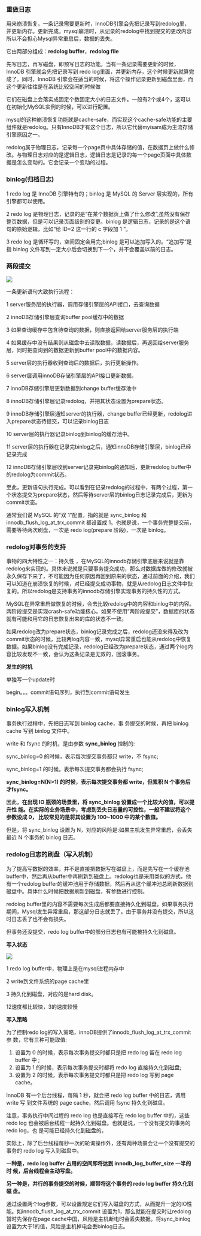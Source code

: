 ### 重做日志

用来崩溃恢复。一条记录需要更新时，InnoDB引擎会先把记录写到redolog里，并更新内存。更新完成。mysql崩溃时，从记录的redolog中找到提交的更改内容所以不会担心Mysql异常重启后，数据的丢失。

它由两部分组成：**redolog buffer**，**redolog file**

先写日志，再写磁盘，即预写日志的功能。当有一条记录需要更新的时候，InnoDB 引擎就会先把记录写到 redo log里面，并更新内存，这个时候更新就算完成了。同时，InnoDB 引擎会在适当的时候，将这个操作记录更新到磁盘里面，而这个更新往往是在系统比较空闲的时候做

它们在磁盘上会落实成固定个数固定大小的日志文件。一般有2个或4个，这可以在初始化MySQL实例的时候，可以进行配置。

mysql的这种崩溃恢复功能就是cache-safe，而实现这个cache-safe功能的主要组件就是redolog。只有InnoDB才有这个日志，所以它代替myisam成为主流存储引擎原因之一。

redolog属于物理日志，记录每一个page页中具体存储的值，在数据页上做什么修改。与物理日志对应的是逻辑日志，逻辑日志是记录的每一个page页面中具体数据是怎么变动的。它会记录一个变动的过程。

### binlog(归档日志)

1 redo log 是 InnoDB 引擎特有的；binlog 是 MySQL 的 Server 层实现的，所有引擎都可以使用。 

2 redo log 是物理日志，记录的是“在某个数据页上做了什么修改”,虽然没有保存整页数据，但是可以记录页面级别的变更。binlog 是逻辑日志，记录的是这个语句的原始逻辑，比如“给 ID=2 这一行的 c 字段加 1 ”。 

3 redo log 是循环写的，空间固定会用完;binlog 是可以追加写入的。“追加写”是指 binlog 文件写到一定大小后会切换到下一个，并不会覆盖以前的日志。

### 两段提交

![](https://img-blog.csdnimg.cn/20210113222656788.png?x-oss-process=image/watermark,type_ZmFuZ3poZW5naGVpdGk,shadow_10,text_aHR0cHM6Ly9ibG9nLmNzZG4ubmV0L2phdmFhbmRkb25ldA==,size_16,color_FFFFFF,t_70)

一条更新语句大致执行流程：

1 server服务层的执行器，调用存储引擎层的API接口，去查询数据

2 innoDB存储引擎层查询buffer pool缓存中的数据

3 如果查询缓存中包含待查询的数据，则直接返回给server服务层的执行端

4 如果缓存中没有结果则从磁盘中去读取数据，读数据后，再返回给server服务层，同时把查询到的数据更新到buffer pool中的数据内容。

5 server层的执行器收到查询后的数据后，执行更新操作。

6 server层调用innoDB存储引擎层的API接口更新数据。

7 innoDB存储引擎层更新数据到change buffer缓存池中

8 innoDB存储引擎层记录redolog，并把其状态设置为prepare状态。

9 innoDB存储引擎层通知server的执行器，change buffer已经更新，redolog进入prepare状态待提交，可以记录binlog日志

10 server层的执行器记录binlog到binlog的缓存池中。

11 server层的执行器在记录完binlog之后，通知innoDB存储引擎层，binlog已经记录完成

12 innoDB存储引擎层收到server记录完binlog的通知后，更新redolog buffer中的redolog为commit状态。

至此，更新语句执行完成。可以看到在记录redolog的过程中，有两个过程，第一个状态提交为prepare状态，然后等待server层的binlog日志记录完成后，更新为commit状态。

通常我们说 MySQL 的“双 1”配置，指的就是 sync_binlog 和 innodb_flush_log_at_trx_commit 都设置成 1。也就是说，一个事务完整提交前，需要等待两次刷盘，一次是 redo log(prepare 阶段)，一次是 binlog。

### redolog对事务的支持
事物的四大特性之一：持久性 ，在MySQL的innodb存储引擎底层来说就是靠redolog来实现的。具体来说就是只要事务提交成功，那么对数据库做的修改就被永久保存下来了，不可能因为任何原因再回到原来的状态，通过前面的介绍，我们可以知道在崩溃恢复的时候，对已经提交成功事物，就是从redolog日志文件中恢复的。所以redolog是支持事务的innodb存储引擎实现事务的持久性的方式。

MySQL在异常重启做恢复的时候，会去比较redolog中的内容和binlog中的内容。两阶段提交是实现crash-safe功能核心。如果不使用“两阶段提交”，数据库的状态就有可能和用它的日志恢复出来的库的状态不一致。

如果redolog改为prepare状态，binlog记录完成之后，redolog还没来得及改为commit状态的时候，比较两log内容一致，mysql异常重启也能从redolog中恢复数据。如果binlog没有完成记录，redolog已经改为prepare状态，通过两个log内容比较发现不一致，会认为这条记录是无效的，回滚事务。

**发生的时机**

单独写一个update时

begin。。。commit语句序列，执行到commit语句发生

### binlog写入机制

事务执行过程中，先把日志写到 binlog cache，事 务提交的时候，再把 binlog cache 写到 binlog 文件中。

write 和 fsync 的时机，是由参数 **sync_binlog** 控制的:

sync_binlog=0 的时候，表示每次提交事务都只 write，不 fsync;

sync_binlog=1 的时候，表示每次提交事务都会执行 fsync;

**sync_binlog=N(N>1) 的时候，表示每次提交事务都 write，但累积 N 个事务后才fsync。**

因此，**在出现 IO 瓶颈的场景里，将 sync_binlog 设置成一个比较大的值，可以提升性 能。在实际的业务场景中，考虑到丢失日志量的可控性，一般不建议将这个参数设成 0， 比较常见的是将其设置为 100~1000 中的某个数值。**

但是，将 sync_binlog 设置为 N，对应的风险是:如果主机发生异常重启，会丢失最近 N 个事务的 binlog 日志。

### redolog日志的刷盘（写入机制）

为了提高写数据的效率，并不是直接把数据写在磁盘上，而是先写在一个缓存池buffer中，然后再从buffer中再刷新到磁盘上。redolog也是采用类似的方式，他有一个redolog buffer的缓冲池用于存储数据，然后再从这个缓冲池总刷新数据到磁盘中。具体什么时候把数据刷新到磁盘，有参数进行控制。

redolog buffer里的内容不需要每次生成后都要直接持久化到磁盘。如果事务执行期间，Mysql发生异常重启，那这部分日志就丢了。由于事务并没有提交，所以这时日志丢了也不会有损失。

但事务还没提交，redo log buffer中的部分日志也有可能被持久化到磁盘。

**写入状态**

![](http://eternityz.gitee.io/image/image_hosting/mysql-image/23.redolog%E5%92%8Cbinlog%E7%9A%84%E5%86%99%E5%85%A5%E6%B5%81%E7%A8%8B/%E5%9B%BE2redolog%E5%AD%98%E5%82%A8%E7%8A%B6%E6%80%81.png)

1 redo log buffer中，物理上是在mysql进程内存中

2 write到文件系统的page cache里

3 持久化到磁盘，对应的是hard disk。

12速度都比较快，3的速度较慢

**写入策略**

为了控制redo log的写入策略，innoDB提供了innodb_flush_log_at_trx_commit 参 数，它有三种可能取值:

1. 设置为 0 的时候，表示每次事务提交时都只是把 redo log 留在 redo log buffer 中 ;
2. 设置为 1 的时候，表示每次事务提交时都将 redo log 直接持久化到磁盘;
3. 设置为 2 的时候，表示每次事务提交时都只是把 redo log 写到 page cache。

InnoDB 有一个后台线程，每隔 1 秒，就会把 redo log buffer 中的日志，调用 write 写 到文件系统的 page cache，然后调用 fsync 持久化到磁盘。

注意，事务执行中间过程的 redo log 也是直接写在 redo log buffer 中的，这些 redo log 也会被后台线程一起持久化到磁盘。也就是说，一个没有提交的事务的 redo log，也 是可能已经持久化到磁盘的。

实际上，除了后台线程每秒一次的轮询操作外，还有两种场景会让一个没有提交的事务的 redo log 写入到磁盘中。

**一种是，redo log buffer 占用的空间即将达到 innodb_log_buffer_size 一半的时 候，后台线程会主动写盘。**

**另一种是，并行的事务提交的时候，顺带将这个事务的 redo log buffer 持久化到磁 盘。**

通过设置两个log参数，可以设置规定它们写入磁盘的方式，从而提升一定的IO性能。如innodb_flush_log_at_trx_commit 设置为1，那么就能在提交时让redolog暂时先保存在page cache中国，风险是主机断电时会丢失数据。将sync_binlog设置为大于1的值，风险是主机掉电会丢binlog日志。

